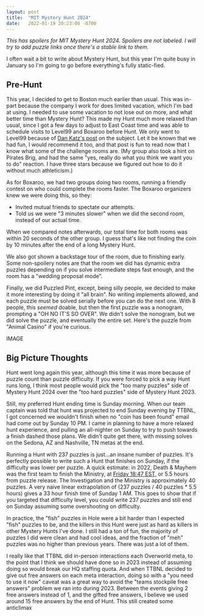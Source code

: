 ```yaml
---
layout: post
title:  "MIT Mystery Hunt 2024"
date:   2022-01-19 20:23:00 -0700
---
```


*This has spoilers for MIT Mystery Hunt 2024. Spoilers are not labeled. I will try to add puzzle
links once there's a stable link to them.*

I often wait a bit to write about Mystery Hunt, but this year I'm quite busy in January so I'm going
to go before everything's fully static-fied.

Pre-Hunt
------------------------------------------

This year, I decided to get to Boston much earlier than usual. This was in-part because the company
I work for does limited vacation, which I'm bad at using. I needed to use some vacation to not
lose out on more, and what better time than Mystery Hunt? This made my Hunt much more relaxed than usual, since I got a few days to adjust to East Coast time and was able to schedule visits to Level99 and Boxaroo before Hunt.
We only went to Level99 because of [Dan Katz's post](https://puzzlvaria.wordpress.com/2023/09/12/challenge-frustration-and-balancing-user-expectations-level99-boda-borg-celeste-and-mao/)
on the subject. Let it be known that we had fun, I would recommend it too, and that post is fun to read
now that I know what some of the challenge rooms are. (My group also took a hint on Pirates Brig,
and had the same "yes, really do what you think we want you to do" reaction. I have three stars
because we figured out how to do it without much athleticism.)

As for Boxaroo, we had two groups doing two rooms, running a friendly contest on who could complete the rooms faster. The Boxaroo organizers knew we were doing this, so they:

* Invited mutual friends to spectate our attempts.
* Told us we were "3 minutes slower" when we did the second room, instead of our actual time.

When we compared notes afterwards, our total time for both rooms was within 20 seconds of the other group. I guess that's like not finding the coin by 10 minutes after the end of a long Mystery Hunt.

We also got shown a backstage tour of the room, due to finishing early. Some non-spoilery notes are that the room we did has dynamic extra puzzles depending on if you solve intermediate steps fast enough, and the room has a "wedding proposal mode".

Finally, we did Puzzled Pint, except, being silly people, we decided to make it more interesting by doing it "all brain". No writing implements allowed, and each puzzle must be solved serially before you
can do the next one. With 8 people, this *seemed* doable, but then the first puzzle was a nonogram, prompting a "OH NO IT'S SO OVER". We didn't solve the nonogram, but we did solve the puzzle, and eventually the entire set. Here's the puzzle from "Animal Casino" if you're curious.

IMAGE


Big Picture Thoughts
-----------------------------------------------------

Hunt went long again this year, although this time it was more because of puzzle count
than puzzle difficulty. If you were forced to pick a way Hunt runs long, I think most people would
pick the "too many puzzles" side of Mystery Hunt 2024 over the "too hard puzzles" side of Mystery
Hunt 2023.

Still, my preferred Hunt ending time is Sunday morning. When our team captain was told that hunt was projected
to end Sunday evening by TTBNL, I got concerned we wouldn't finish when no "coin has been found" email
had come out by Sunday 10 PM. I came in planning to have a more relaxed hunt experience, and pulling an all-nighter
on Sunday to try to push towards a finish dashed those plans. We didn't quite get there, with missing solves on
the Sedona, AZ and Nashville, TN metas at the end.

Running a Hunt with 237 puzzles is just...an insane number of puzzles. It's perfectly possible
to write such a Hunt that finishes on Sunday, if the difficulty was lower per puzzle. A quick estimate: in 2022,
Death & Mayhem was the first team to finish the Ministry, at [Friday 18:47 EST](https://puzzles.mit.edu/2022/stats/),
or 5.5 hours from puzzle release. The Investigation and the Ministry is approximately 40 puzzles. A very naive
linear extrapolation of (237 puzzles / 40 puzzles * 5.5 hours) gives a 33 hour finish time of Sunday 1 AM.
This goes to show that if you targeted that difficulty level, you could write 237 puzzles and still end on Sunday
assuming some overshooting on difficulty.

In practice, the "fish" puzzles in Hole were a bit harder than I expected "fish" puzzles to be, and the killers
in this Hunt were just as hard as killers in other Mystery Hunts I've done. I still had a ton of fun, the majority
of puzzles I did were clean and had cool ideas, and the fraction of "meh" puzzles was no higher than previous
years. There was just a lot of them.

I really like that TTBNL did in-person interactions each Overworld meta, to the point that I think we
should have done so in 2023 instead of assuming doing so would break our HQ staffing quota. And when TTBNL decided
to give out free answers on each meta interaction, doing so with a "you need to use it now" caveat was a great way
to avoid the "teams stockpile free answers" problem we ran into during 2023. Between the events giving 2 free answers
instead of 1, and the gifted free answers, I believe we used around 15 free answers by the end of Hunt.
This still created some anticlimax
